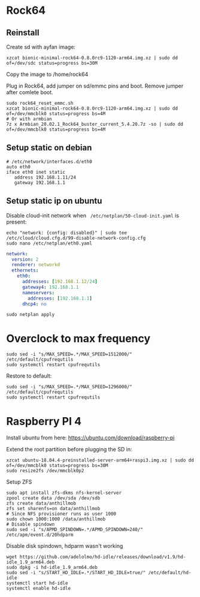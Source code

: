 # Rock64

## Reinstall

Create sd with ayfan image:
```
xzcat bionic-minimal-rock64-0.8.0rc9-1120-arm64.img.xz | sudo dd of=/dev/sdc status=progress bs=30M
```
Copy the image to /home/rock64

Plug in Rock64, add jumper on sd/emmc pins and boot.
Remove jumper after comlete boot.

```
sudo rock64_reset_emmc.sh
xzcat bionic-minimal-rock64-0.8.0rc9-1120-arm64.img.xz | sudo dd of=/dev/mmcblk0 status=progress bs=4M
# Or with armbian
7z x Armbian_20.02.1_Rock64_buster_current_5.4.20.7z -so | sudo dd of=/dev/mmcblk0 status=progress bs=4M
```

## Setup static on debian

```
# /etc/network/interfaces.d/eth0
auto eth0
iface eth0 inet static
   address 192.168.1.11/24
   gateway 192.168.1.1
```

## Setup static ip on ubuntu

Disable cloud-init network when ` /etc/netplan/50-cloud-init.yaml` is present:
```
echo "network: {config: disabled}" | sudo tee /etc/cloud/cloud.cfg.d/99-disable-network-config.cfg
sudo nano /etc/netplan/eth0.yaml
```

```yaml
network:
  version: 2
  renderer: networkd
  ethernets:
    eth0:
      addresses: [192.168.1.12/24]
      gateway4: 192.168.1.1
      nameservers:
        addresses: [192.168.1.1]
      dhcp4: no
```

```
sudo netplan apply
```

# Overclock to max frequency

```
sudo sed -i "s/MAX_SPEED=.*/MAX_SPEED=1512000/" /etc/default/cpufrequtils 
sudo systemctl restart cpufrequtils
```

Restore to default:

```
sudo sed -i "s/MAX_SPEED=.*/MAX_SPEED=1296000/" /etc/default/cpufrequtils 
sudo systemctl restart cpufrequtils
```

# Raspberry PI 4

Install ubuntu from here:
https://ubuntu.com/download/raspberry-pi

Extend the root partition before plugging the SD in:
```
xzcat ubuntu-18.04.4-preinstalled-server-arm64+raspi3.img.xz | sudo dd of=/dev/mmcblk0 status=progress bs=30M
sudo resize2fs /dev/mmcblk0p2
```

Setup ZFS
```
sudo apt install zfs-dkms nfs-kernel-server
zpool create data /dev/sda /dev/sdb
zfs create data/anthillmob
zfs set sharenfs=on data/anthillmob
# Since NFS provisioner runs as user 1000
sudo chown 1000:1000 /data/anthillmob
# Disable spindown
sudo sed -i "s/APMD_SPINDOWN=.*/APMD_SPINDOWN=240/" /etc/apm/event.d/20hdparm
```

Disable disk spindown, hdparm wasn't working
```
wget https://github.com/adelolmo/hd-idle/releases/download/v1.9/hd-idle_1.9_arm64.deb
sudo dpkg -i hd-idle_1.9_arm64.deb
sudo sed -i "s/START_HD_IDLE=.*/START_HD_IDLE=true/" /etc/default/hd-idle
systemctl start hd-idle 
systemctl enable hd-idle 
```
